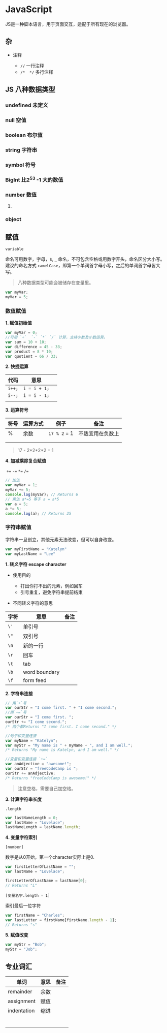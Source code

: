 # JavaScript

JS是一种脚本语言，用于页面交互，适配于所有现在的浏览器。



## 杂

- 注释

  - `//`  一行注释
  - `/*  */` 多行注释

  

## JS 八种数据类型

### undefined 未定义

### null 空值

### boolean  布尔值

### string  字符串

### symbol 符号

### BigInt  比2<sup>53</sup> -1 大的数值





### number  数值

1. 

### object

  

## 赋值

  `variable`

  命名可用数字，字母，`$`, `_` 命名，不可包含空格或用数字开头，命名区分大小写。建议的命名方式 `camelCase`，即第一个单词首字母小写，之后的单词首字母皆大写。

> 八种数据类型可能会被储存在变量里。

```js
var myVar;
myVar = 5;
```

### 数值赋值

**1. 赋值初始值**

```js
var myVar = 0;
//可用 `+`  `-` `*` `/` 计算，支持小数及小数运算。
var sum = 10 + 10;
var difference = 45 - 33;
var product = 8 * 10;
var quotient = 66 / 33;
```

**2. 快捷运算**

| 代码   | 意思         |      |
| ------ | ------------ | ---- |
| `i++;` | `i = i + 1;` |      |
| `i--;` | `i = i - 1;` |      |
|        |              |      |

**3. 运算符号**

| 符号 | 运算方式 | 例子         | 备注             |
| ---- | -------- | ------------ | ---------------- |
| %    | 余数     | `17 % 2` = 1 | 不适宜用在负数上 |
|      |          |              |                  |
|      |          |              |                  |

> 17 - 2\*2*2\*2 = 1

**4. 加减乘除复合赋值**

​       `+=`   `-=`   `*=`   `/=`

```js
// 加法
var myVar = 1;
myVar += 5;
console.log(myVar); // Returns 6
// 乘法 a*=5 等于 a = a*5
var a = 5;
a *= 5;
console.log(a); // Returns 25
```



### 字符串赋值

字符串一旦创立，其他元素无法改变，但可以自身改变。

```js
var myFirstName = "Katelyn"
var myLastName = "Lee"
```

**1. 转义字符 escape character**

- 使用目的

  - 打出你打不出的元素，例如回车
  - 引号重复，避免字符串提前结束
- 不同转义字符的意思

| 字符 | 意思          | 备注 |
| ---- | ------------- | ---- |
| `\'` | 单引号        |      |
| `\"` | 双引号        |      |
| `\n` | 新的一行      |      |
| `\r` | 回车          |      |
| `\t` | tab           |      |
| `\b` | word boundary |      |
| `\f` | form feed     |      |



**2. 字符串连接**

```js
// 用`+`号
var ourStr = "I come first. " + "I come second."; 
//用`+=`号
var ourStr = "I come first. ";
ourStr += "I come second.";
/* 两个都Returns "I come first. I come second." */

//句子和变量连接
var myName = "Katelyn";
var myStr = "My name is " + myName + ", and I am well.";
/* Returns "My name is Katelyn, and I am well." */

//变量和变量连接 `+=`
var anAdjective = "awesome!";
var ourStr = "freeCodeCamp is ";
ourStr += anAdjective;
/* Returns "freeCodeCamp is awesome!" */
```

> 注意空格，需要自己加空格。



**3. 计算字符串长度**

`.length`

```js
var lastNameLength = 0;
var lastName = "Lovelace";
lastNameLength = lastName.length;
```



**4. 变量字符索引**

`[number]`       

数字是从0开始，第一个character实际上是0.

```js
var firstLetterOfLastName = "";
var lastName = "Lovelace";

firstLetterOfLastName = lastName[0]; 
// Returns "L"
```



`[变量名字.length - 1]`

索引最后一位字符

```js
var firstName = "Charles";
var lastLetter = firstName[firstName.length - 1]; 
// Returns "s"
```







**5. 赋值改变**

```js
var myStr = "Bob";
myStr = "Job";
```







## 专业词汇

| 单词        | 意思 | 备注 |
| ----------- | ---- | ---- |
| remainder   | 余数 |      |
| assignment  | 赋值 |      |
| indentation | 缩进 |      |
|             |      |      |
|             |      |      |
|             |      |      |
|             |      |      |
|             |      |      |
|             |      |      |

